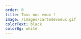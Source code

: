```yaml
---
order: 0
title: Tous nos vœux !
image: /images/cartedevoeux.gif
colorText: black
colorBg: white
---
```

